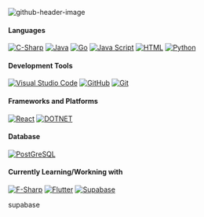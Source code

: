 ![github-header-image](https://github.com/allanzigge/allanzigge/assets/118464722/fcf7ab6f-1631-4ed3-be19-2cae4710fac4)

#### Languages 
<p> 
<a href="#"><img alt="C-Sharp" src="https://img.shields.io/badge/C%23-purple?style=for-the-badge&logo=csharp&logoColor=white"></a>
<a href="#"><img alt="Java" src="https://img.shields.io/badge/Java-bla?style=for-the-badge&color=5382a1"></a>
<a href="#"><img alt="Go" src="https://img.shields.io/badge/Go-00ADD8?style=for-the-badge&logo=go&logoColor=white"></a>
<a href="#"><img alt="Java Script" src="https://img.shields.io/badge/JavaScript-F0DB4F?style=for-the-badge&logo=javascript&logoColor=black"></a>
<a href="#"><img alt="HTML" src="https://img.shields.io/badge/HTML-E34F26?style=for-the-badge&logo=html5&logoColor=white"></a>
<a href="#"><img alt="Python" src="https://img.shields.io/badge/Python-4584b6?style=for-the-badge&logo=python&labelColor=ffde57"></a>

#### Development Tools
<a href="#"><img alt="Visual Studio Code" src="https://img.shields.io/badge/Visual_Studio_Code-0078d7?style=for-the-badge&logo=visualstudiocode&logoColor=white"></a>
<a href="#"><img alt="GitHub" src="https://img.shields.io/badge/GitHub-6e5494?style=for-the-badge&logo=github&logoColor=white"></a>
<a href="#"><img alt="Git" src="https://img.shields.io/badge/Git-F1502F?style=for-the-badge&logo=git&logoColor=white"></a>

#### Frameworks and Platforms
<a href="#"><img alt="React" src="https://img.shields.io/badge/React-%2361DAFB?style=for-the-badge&logo=react&logoColor=black"></a>
<a href="#"><img alt="DOTNET" src="https://img.shields.io/badge/.Net-512BD4?style=for-the-badge&logo=dotnet"></a>

#### Database
<a href="#"><img alt="PostGreSQL" src="https://img.shields.io/badge/PostgreSQL-336791?style=for-the-badge&logo=postgresql&logoColor=white"></a>

#### Currently Learning/Workning with
<a href="#"><img alt="F-Sharp" src="https://img.shields.io/badge/F%23-378bba?style=for-the-badge&logo=fsharp&logoColor=white"></a>
<a href="#"><img alt="Flutter" src="https://img.shields.io/badge/Flutter-02569B?style=for-the-badge&logo=flutter"></a>
<a href="#"><img alt="Supabase" src="https://img.shields.io/badge/Supabase-3FCF8E?style=for-the-badge&logo=supabase"></a>
 
supabase
<!--
website for badges: https://shields.io/badges

<a href="#"><img alt="SOMETHING" src=""></a>



**allanzigge/allanzigge** is a ✨ _special_ ✨ repository because its `README.md` (this file) appears on your GitHub profile.

Here are some ideas to get you started:

- 🔭 I’m currently working on ...
- 🌱 I’m currently learning ...
- 👯 I’m looking to collaborate on ...
- 🤔 I’m looking for help with ...
- 💬 Ask me about ...
- 📫 How to reach me: ...
- 😄 Pronouns: ...
- ⚡ Fun fact: ...
-->

